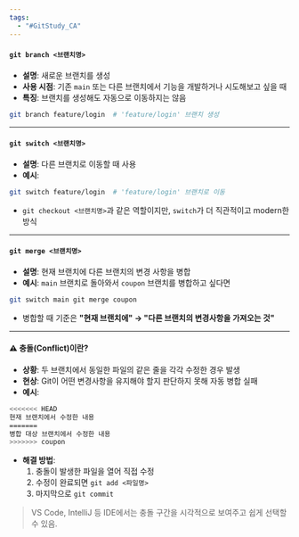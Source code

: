 ```yaml
---
tags:
  - "#GitStudy_CA"
---
```


#### `git branch <브랜치명>`
- **설명**: 새로운 브랜치를 생성
- **사용 시점**: 기존 `main` 또는 다른 브랜치에서 기능을 개발하거나 시도해보고 싶을 때
- **특징**: 브랜치를 생성해도 자동으로 이동하지는 않음

```bash
git branch feature/login  # 'feature/login' 브랜치 생성
```

---

#### `git switch <브랜치명>`
- **설명**: 다른 브랜치로 이동할 때 사용
- **예시**:

```bash
git switch feature/login  # 'feature/login' 브랜치로 이동
```

- `git checkout <브랜치명>`과 같은 역할이지만, `switch`가 더 직관적이고 modern한 방식

---

#### `git merge <브랜치명>`

- **설명**: 현재 브랜치에 다른 브랜치의 변경 사항을 병합
- **예시**: `main` 브랜치로 돌아와서 `coupon` 브랜치를 병합하고 싶다면

```bash
git switch main git merge coupon
```

- 병합할 때 기준은 **"현재 브랜치에" → "다른 브랜치의 변경사항을 가져오는 것"**

---

#### ⚠️ 충돌(Conflict)이란?

- **상황**: 두 브랜치에서 동일한 파일의 같은 줄을 각각 수정한 경우 발생
- **현상**: Git이 어떤 변경사항을 유지해야 할지 판단하지 못해 자동 병합 실패
- **예시**:

```bash
<<<<<<< HEAD 
현재 브랜치에서 수정한 내용 
======= 
병합 대상 브랜치에서 수정한 내용 
>>>>>>> coupon
```

- **해결 방법**:
    1. 충돌이 발생한 파일을 열어 직접 수정
    2. 수정이 완료되면 `git add <파일명>`
    3. 마지막으로 `git commit`

> VS Code, IntelliJ 등 IDE에서는 충돌 구간을 시각적으로 보여주고 쉽게 선택할 수 있음.